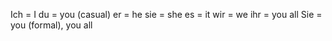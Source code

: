 Ich = I
du = you (casual)
er = he
sie = she
es = it
wir = we
ihr = you all
Sie = you (formal), you all
